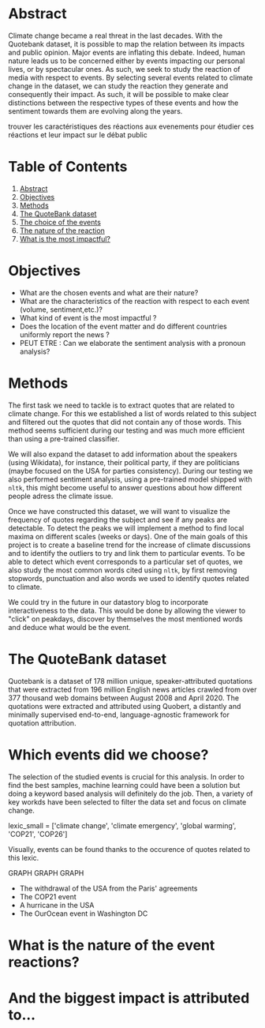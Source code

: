 # <a name="abstract"></a> Abstract


Climate change became a real threat in the last decades. With the Quotebank dataset, it is possible to map the relation between its impacts and public opinion. Major events are inflating this debate. Indeed, human nature leads us to be concerned either by events impacting our personal lives, or by spectacular ones. As such, we seek to study the reaction of media with respect to events. By selecting several events related to climate change in the dataset, we can study the reaction they generate and consequently their impact. As such, it will be possible to make clear distinctions between the respective types of these events and how the sentiment towards them are evolving along the years.

trouver les caractéristiques des réactions aux evenements pour étudier ces réactions et leur impact sur le débat public 

# Table of Contents
1. [Abstract](#abstract)
2. [Objectives](#objectives)
3. [Methods](#methods)
4. [The QuoteBank dataset](#quotebank)
5. [The choice of the events](#choice)
6. [The nature of the reaction](#reaction)
7. [What is the most impactful?](#impact)

# <a name="objectives"></a> Objectives

* What are the chosen events and what are their nature?
* What are the characteristics of the reaction with respect to each event (volume, sentiment,etc.)?
* What kind of event is the most impactful ?
* Does the location of the event matter and do different countries uniformly report the news ?
* PEUT ETRE : Can we elaborate the sentiment analysis with a pronoun analysis?


# <a name="methods"></a> Methods

The first task we need to tackle is to extract quotes that are related to climate change. For this we established a list of words related to this subject and filtered out the quotes that did not contain any of those words. This method seems sufficient during our testing and was much more efficient than using a pre-trained classifier.

We will also expand the dataset to add information about the speakers (using Wikidata), for instance, their political party, if they are politicians (maybe focused on the USA for parties consistency). During our testing we also performed sentiment analysis, using a pre-trained model shipped with `nltk`, this might become useful to answer questions about how different people adress the climate issue.

Once we have constructed this dataset, we will want to visualize the frequency of quotes regarding the subject and see if any peaks are detectable. To detect the peaks we will implement a method to find local maxima on different scales (weeks or days). One of the main goals of this project is to create a baseline trend for the increase of climate discussions and to identify the outliers to try and link them to particular events. To be able to detect which event corresponds to a particular set of quotes, we also study the most common words cited using `nltk`, by first removing stopwords, punctuation and also words we used to identify quotes related to climate. 

We could try in the future in our datastory blog to incorporate interactiveness to the data. This would be done by allowing the viewer to "click" on peakdays, discover by themselves the most mentioned words and deduce what would be the event.


# <a name="quotebank"></a> The QuoteBank dataset

Quotebank is a dataset of 178 million unique, speaker-attributed quotations that were extracted from 196 million English news articles crawled from over 377 thousand web domains between August 2008 and April 2020. The quotations were extracted and attributed using Quobert, a distantly and minimally supervised end-to-end, language-agnostic framework for quotation attribution.


# <a name="choice"></a> Which events did we choose?

The selection of the studied events is crucial for this analysis. In order to find the best samples, machine learning could have been a solution but doing a keyword based analysis will definitely do the job. Then, a variety of key workds have been selected to filter the data set and focus on climate change.

lexic_small = ['climate change', 'climate emergency', 'global warming', 'COP21', 'COP26']

Visually, events can be found thanks to the occurence of quotes related to this lexic. 

GRAPH GRAPH GRAPH

* The withdrawal of the USA from the Paris' agreements 
* The COP21 event
* A hurricane in the USA
* The OurOcean event in Washington DC

# <a name="reaction"></a> What is the nature of the event reactions?

# <a name="impact"></a> And the biggest impact is attributed to...
